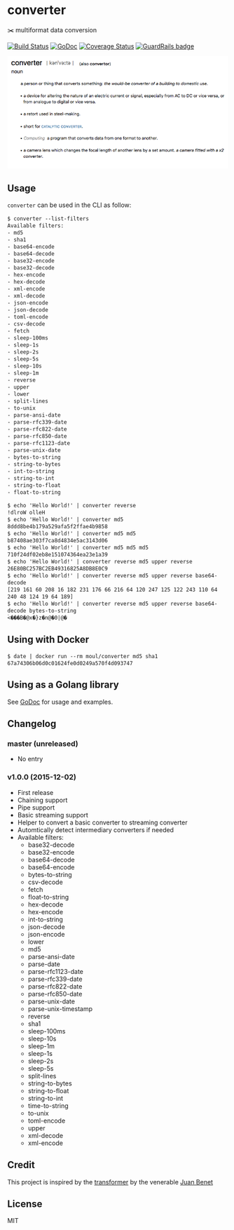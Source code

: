 # converter
:scissors: multiformat data conversion

[![Build Status](https://travis-ci.org/moul/converter.svg?branch=master)](https://travis-ci.org/moul/converter)
[![GoDoc](https://godoc.org/github.com/moul/converter?status.svg)](https://godoc.org/github.com/moul/converter)
[![Coverage Status](https://coveralls.io/repos/moul/converter/badge.svg?branch=master&service=github)](https://coveralls.io/github/moul/converter?branch=master) [![GuardRails badge](https://badges.production.guardrails.io/moul/converter.svg)](https://www.guardrails.io)

![](https://raw.githubusercontent.com/moul/converter/master/assets/dictionary.png)

## Usage

`converter` can be used in the CLI as follow:

```console
$ converter --list-filters
Available filters:
- md5
- sha1
- base64-encode
- base64-decode
- base32-encode
- base32-decode
- hex-encode
- hex-decode
- xml-encode
- xml-decode
- json-encode
- json-decode
- toml-encode
- csv-decode
- fetch
- sleep-100ms
- sleep-1s
- sleep-2s
- sleep-5s
- sleep-10s
- sleep-1m
- reverse
- upper
- lower
- split-lines
- to-unix
- parse-ansi-date
- parse-rfc339-date
- parse-rfc822-date
- parse-rfc850-date
- parse-rfc1123-date
- parse-unix-date
- bytes-to-string
- string-to-bytes
- int-to-string
- string-to-int
- string-to-float
- float-to-string
```

```console
$ echo 'Hello World!' | converter reverse
!dlroW olleH
$ echo 'Hello World!' | converter md5
8ddd8be4b179a529afa5f2ffae4b9858
$ echo 'Hello World!' | converter md5 md5
b87408ae303f7ca8d4834e5ac3143d06
$ echo 'Hello World!' | converter md5 md5 md5
710f24df02eb8e151074364ea23e1a39
$ echo 'Hello World!' | converter reverse md5 upper reverse
26E80BC257BC2EB49316825A8DB8E0C9
$ echo 'Hello World!' | converter reverse md5 upper reverse base64-decode
[219 161 60 208 16 182 231 176 66 216 64 120 247 125 122 243 110 64 240 48 124 19 64 189]
$ echo 'Hello World!' | converter reverse md5 upper reverse base64-decode bytes-to-string
ۡ<���B�@x�}z�n@�0|@�
```

## Using with Docker

```console
$ date | docker run --rm moul/converter md5 sha1
67a74306b06d0c01624fe0d0249a570f4d093747
```

## Using as a Golang library

See [GoDoc](https://godoc.org/github.com/moul/converter) for usage and examples.

## Changelog

### master (unreleased)

* No entry

### v1.0.0 (2015-12-02)

* First release
* Chaining support
* Pipe support
* Basic streaming support
* Helper to convert a basic converter to streaming converter
* Automtically detect intermediary converters if needed
* Available filters:
  * base32-decode
  * base32-encode
  * base64-decode
  * base64-encode
  * bytes-to-string
  * csv-decode
  * fetch
  * float-to-string
  * hex-decode
  * hex-encode
  * int-to-string
  * json-decode
  * json-encode
  * lower
  * md5
  * parse-ansi-date
  * parse-date
  * parse-rfc1123-date
  * parse-rfc339-date
  * parse-rfc822-date
  * parse-rfc850-date
  * parse-unix-date
  * parse-unix-timestamp
  * reverse
  * sha1
  * sleep-100ms
  * sleep-10s
  * sleep-1m
  * sleep-1s
  * sleep-2s
  * sleep-5s
  * split-lines
  * string-to-bytes
  * string-to-float
  * string-to-int
  * time-to-string
  * to-unix
  * toml-encode
  * upper
  * xml-decode
  * xml-encode

## Credit

This project is inspired by the [transformer](https://github.com/jbenet/transformer/) by the venerable [Juan Benet](https://github.com/jbenet)

## License

MIT
